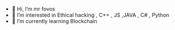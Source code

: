 - 👋 Hi, I’m mr fovos
- 👀 I’m interested in Ethical hacking , C++ , JS ,JAVA , C# , Python
- 🌱 I’m currently learning Blockchain
